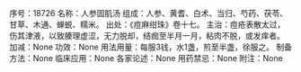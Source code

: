 序号：18726
名称：人参固肌汤
组成：人参、黄耆、白术、当归、芍药、茯苓、甘草、木通、蝉蜕、糯米。
出处：《痘麻绀珠》卷十七。
主治：痘疮表散太过，伤其津液，以致腠理虚涩，无力脱却，结痂至半月一月，粘肉不脱，或发痒者。
加减：None
功效：None
用法用量：每服3钱，水1盏，煎至半盏，徐服之。
制备方法：None
临床应用：None
各家论述：None
用药禁忌：None
附注：None
